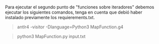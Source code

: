 Para ejecutar el segundo punto de "funciones sobre iteradores" debemos ejecutar los siguientes comandos, tenga en cuenta que debió haber instalado previamente los requierements.txt.

>antlr4 -visitor -Dlanguage=Python3 MapFunction.g4

>python3 MapFunction.py input.txt
